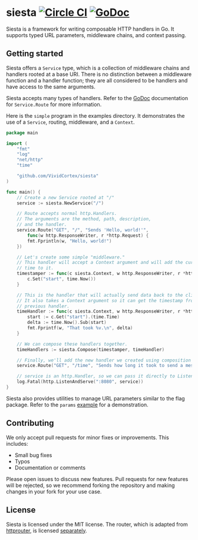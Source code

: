 siesta [![Circle CI](https://circleci.com/gh/VividCortex/siesta.png?style=badge&circle-token=6b783c688fd8c3faed3554ca1e3548168ed87b10)](https://circleci.com/gh/VividCortex/siesta) [![GoDoc](https://godoc.org/github.com/VividCortex/siesta?status.svg)](https://godoc.org/github.com/VividCortex/siesta)
====

Siesta is a framework for writing composable HTTP handlers in Go. It supports typed URL parameters, middleware chains, and context passing.

Getting started
---
Siesta offers a `Service` type, which is a collection of middleware chains and handlers rooted at a base URI. There is no distinction between a middleware function and a handler function; they are all considered to be handlers and have access to the same arguments.

Siesta accepts many types of handlers. Refer to the [GoDoc](https://godoc.org/github.com/VividCortex/siesta#Service.Route) documentation for `Service.Route` for more information.

Here is the `simple` program in the examples directory. It demonstrates the use of a `Service`, routing, middleware, and a `Context`.

```go
package main

import (
	"fmt"
	"log"
	"net/http"
	"time"

	"github.com/VividCortex/siesta"
)

func main() {
	// Create a new Service rooted at "/"
	service := siesta.NewService("/")

	// Route accepts normal http.Handlers.
	// The arguments are the method, path, description,
	// and the handler.
	service.Route("GET", "/", "Sends 'Hello, world!'",
		func(w http.ResponseWriter, r *http.Request) {
		fmt.Fprintln(w, "Hello, world!")
	})

	// Let's create some simple "middleware."
	// This handler will accept a Context argument and will add the current
	// time to it.
	timestamper := func(c siesta.Context, w http.ResponseWriter, r *http.Request) {
		c.Set("start", time.Now())
	}

	// This is the handler that will actually send data back to the client.
	// It also takes a Context argument so it can get the timestamp from the
	// previous handler.
	timeHandler := func(c siesta.Context, w http.ResponseWriter, r *http.Request) {
		start := c.Get("start").(time.Time)
		delta := time.Now().Sub(start)
		fmt.Fprintf(w, "That took %v.\n", delta)
	}

	// We can compose these handlers together.
	timeHandlers := siesta.Compose(timestamper, timeHandler)

	// Finally, we'll add the new handler we created using composition to a new route.
	service.Route("GET", "/time", "Sends how long it took to send a message", timeHandlers)

	// service is an http.Handler, so we can pass it directly to ListenAndServe.
	log.Fatal(http.ListenAndServe(":8080", service))
}
```

Siesta also provides utilities to manage URL parameters similar to the flag package. Refer to the `params` [example](https://github.com/VividCortex/siesta/blob/master/examples/params/main.go) for a demonstration.

Contributing
---
We only accept pull requests for minor fixes or improvements. This includes:

* Small bug fixes
* Typos
* Documentation or comments

Please open issues to discuss new features. Pull requests for new features will be rejected,
so we recommend forking the repository and making changes in your fork for your use case.

License
---
Siesta is licensed under the MIT license. The router, which is adapted from [httprouter](https://github.com/julienschmidt/httprouter), is licensed [separately](https://github.com/VividCortex/siesta/blob/6ce42bf31875cc845310b1f4775129edfc8d9967/tree.go#L2-L24).
